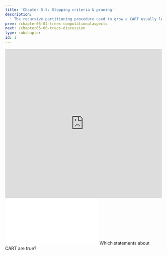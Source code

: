 ```yaml
---
title: 'Chapter 5.5: Stopping criteria & pruning'
description:
  ' The recursive partitioning procedure used to grow a CART usually leads to problems such as exponential growth of computations, overfitting, and the horizon effect. To deal with these problems, we can use stopping criteria and pruning. In this chapter, you will be explained the basis of these two solutions.'
prev: /chapter05-04-trees-computationalaspects
next: /chapter05-06-trees-discussion
type: subchapter
id: 1
---
```


<exercise id="1" title="Video Lecture">

<iframe width="100%" height="480" src="https://www.youtube.com/embed/oQj3N2T-T90" frameborder="0" allow="accelerometer; autoplay; encrypted-media; gyroscope; picture-in-picture" allowfullscreen></iframe>

</exercise>

<exercise id="2" title="Slides">

<object data="pdfs/5/slides-cart-stoppingpruning.pdf" type="application/pdf" style="width:100%;height:480px">
    <embed src="pdfs/5/slides-cart-stoppingpruning.pdf" type="application/pdf" />
</object>

</exercise>



<exercise id="3" title="Quiz">
Which statements about CART are true?
<choice>
<opt text="Pruning means, cutting back the tree." correct="true">
</opt>
<opt text="Pruning means that the tree becomes less complex." correct="true">
</opt>
<opt text="A tree with one observation per leaf node will result in a good performance on new data.">
</opt>
</choice>
</exercise>

